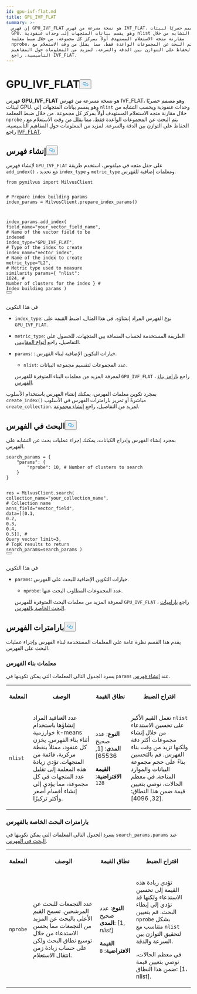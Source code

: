 ```yaml
---
id: gpu-ivf-flat.md
title: GPU_IVF_FLAT
summary: >-
  إن فهرس GPU_IVF_FLAT هو نسخة مسرعة من فهرس IVF_FLAT، وهو مصمم حصريًا لبيئات
  GPU. وهو يقسم بيانات المتجهات إلى وحدات عنقودية nlist ويحسب التشابه من خلال
  مقارنة متجه الاستعلام المستهدف أولاً بمركز كل مجموعة. من خلال ضبط معلمة
  nprobe، يتم البحث عن المجموعات الواعدة فقط، مما يقلل من وقت الاستعلام مع
  الحفاظ على التوازن بين الدقة والسرعة. لمزيد من المعلومات حول المفاهيم
  التأسيسية، راجع IVF_FLAT.
---
```

<h1 id="GPUIVFFLAT" class="common-anchor-header">GPU_IVF_FLAT<button data-href="#GPUIVFFLAT" class="anchor-icon" translate="no">
      <svg translate="no"
        aria-hidden="true"
        focusable="false"
        height="20"
        version="1.1"
        viewBox="0 0 16 16"
        width="16"
      >
        <path
          fill="#0092E4"
          fill-rule="evenodd"
          d="M4 9h1v1H4c-1.5 0-3-1.69-3-3.5S2.55 3 4 3h4c1.45 0 3 1.69 3 3.5 0 1.41-.91 2.72-2 3.25V8.59c.58-.45 1-1.27 1-2.09C10 5.22 8.98 4 8 4H4c-.98 0-2 1.22-2 2.5S3 9 4 9zm9-3h-1v1h1c1 0 2 1.22 2 2.5S13.98 12 13 12H9c-.98 0-2-1.22-2-2.5 0-.83.42-1.64 1-2.09V6.25c-1.09.53-2 1.84-2 3.25C6 11.31 7.55 13 9 13h4c1.45 0 3-1.69 3-3.5S14.5 6 13 6z"
        ></path>
      </svg>
    </button></h1><p>فهرس <strong>GPU_IVF_FLAT</strong> هو نسخة مسرعة من فهرس IVF_FLAT، وهو مصمم حصريًا لبيئات GPU. وهو يقسم بيانات المتجهات إلى <code translate="no">nlist</code> وحدات عنقودية ويحسب التشابه من خلال مقارنة متجه الاستعلام المستهدف أولاً بمركز كل مجموعة. من خلال ضبط المعلمة <code translate="no">nprobe</code> ، يتم البحث عن المجموعات الواعدة فقط، مما يقلل من وقت الاستعلام مع الحفاظ على التوازن بين الدقة والسرعة. لمزيد من المعلومات حول المفاهيم التأسيسية، راجع <a href="/docs/ar/ivf-flat.md">IVF_FLAT</a>.</p>
<h2 id="Build-index" class="common-anchor-header">إنشاء فهرس<button data-href="#Build-index" class="anchor-icon" translate="no">
      <svg translate="no"
        aria-hidden="true"
        focusable="false"
        height="20"
        version="1.1"
        viewBox="0 0 16 16"
        width="16"
      >
        <path
          fill="#0092E4"
          fill-rule="evenodd"
          d="M4 9h1v1H4c-1.5 0-3-1.69-3-3.5S2.55 3 4 3h4c1.45 0 3 1.69 3 3.5 0 1.41-.91 2.72-2 3.25V8.59c.58-.45 1-1.27 1-2.09C10 5.22 8.98 4 8 4H4c-.98 0-2 1.22-2 2.5S3 9 4 9zm9-3h-1v1h1c1 0 2 1.22 2 2.5S13.98 12 13 12H9c-.98 0-2-1.22-2-2.5 0-.83.42-1.64 1-2.09V6.25c-1.09.53-2 1.84-2 3.25C6 11.31 7.55 13 9 13h4c1.45 0 3-1.69 3-3.5S14.5 6 13 6z"
        ></path>
      </svg>
    </button></h2><p>لإنشاء فهرس <code translate="no">GPU_IVF_FLAT</code> على حقل متجه في ميلفوس، استخدم طريقة <code translate="no">add_index()</code> ، مع تحديد <code translate="no">index_type</code> و <code translate="no">metric_type</code> ومعلمات إضافية للفهرس.</p>
<pre><code translate="no" class="language-python"><span class="hljs-keyword">from</span> pymilvus <span class="hljs-keyword">import</span> MilvusClient

<span class="hljs-comment"># Prepare index building params</span>
index_params = MilvusClient.prepare_index_params()

index_params.add_index(
    field_name=<span class="hljs-string">&quot;your_vector_field_name&quot;</span>, <span class="hljs-comment"># Name of the vector field to be indexed</span>
    index_type=<span class="hljs-string">&quot;GPU_IVF_FLAT&quot;</span>, <span class="hljs-comment"># Type of the index to create</span>
    index_name=<span class="hljs-string">&quot;vector_index&quot;</span>, <span class="hljs-comment"># Name of the index to create</span>
    metric_type=<span class="hljs-string">&quot;L2&quot;</span>, <span class="hljs-comment"># Metric type used to measure similarity</span>
    params={
        <span class="hljs-string">&quot;nlist&quot;</span>: <span class="hljs-number">1024</span>, <span class="hljs-comment"># Number of clusters for the index</span>
    } <span class="hljs-comment"># Index building params</span>
)
<button class="copy-code-btn"></button></code></pre>
<p>في هذا التكوين</p>
<ul>
<li><p><code translate="no">index_type</code>: نوع الفهرس المراد إنشاؤه. في هذا المثال، اضبط القيمة على <code translate="no">GPU_IVF_FLAT</code>.</p></li>
<li><p><code translate="no">metric_type</code>: الطريقة المستخدمة لحساب المسافة بين المتجهات. للحصول على التفاصيل، راجع <a href="/docs/ar/metric.md">أنواع المقاييس</a>.</p></li>
<li><p><code translate="no">params</code>: : خيارات التكوين الإضافية لبناء الفهرس.</p>
<ul>
<li><code translate="no">nlist</code>: عدد المجموعات لتقسيم مجموعة البيانات.</li>
</ul>
<p>لمعرفة المزيد من معلمات البناء المتوفرة للفهرس <code translate="no">GPU_IVF_FLAT</code> ، راجع <a href="/docs/ar/gpu-ivf-flat.md#Index-building-params">بارامز بناء الفهرس</a>.</p></li>
</ul>
<p>بمجرد تكوين معلمات الفهرس، يمكنك إنشاء الفهرس باستخدام الأسلوب <code translate="no">create_index()</code> مباشرةً أو تمرير بارامترات الفهرس في الأسلوب <code translate="no">create_collection</code>. لمزيد من التفاصيل، راجع <a href="/docs/ar/create-collection.md">إنشاء مجموعة</a>.</p>
<h2 id="Search-on-index" class="common-anchor-header">البحث في الفهرس<button data-href="#Search-on-index" class="anchor-icon" translate="no">
      <svg translate="no"
        aria-hidden="true"
        focusable="false"
        height="20"
        version="1.1"
        viewBox="0 0 16 16"
        width="16"
      >
        <path
          fill="#0092E4"
          fill-rule="evenodd"
          d="M4 9h1v1H4c-1.5 0-3-1.69-3-3.5S2.55 3 4 3h4c1.45 0 3 1.69 3 3.5 0 1.41-.91 2.72-2 3.25V8.59c.58-.45 1-1.27 1-2.09C10 5.22 8.98 4 8 4H4c-.98 0-2 1.22-2 2.5S3 9 4 9zm9-3h-1v1h1c1 0 2 1.22 2 2.5S13.98 12 13 12H9c-.98 0-2-1.22-2-2.5 0-.83.42-1.64 1-2.09V6.25c-1.09.53-2 1.84-2 3.25C6 11.31 7.55 13 9 13h4c1.45 0 3-1.69 3-3.5S14.5 6 13 6z"
        ></path>
      </svg>
    </button></h2><p>بمجرد إنشاء الفهرس وإدراج الكيانات، يمكنك إجراء عمليات بحث عن التشابه على الفهرس.</p>
<pre><code translate="no" class="language-python">search_params = {
    <span class="hljs-string">&quot;params&quot;</span>: {
        <span class="hljs-string">&quot;nprobe&quot;</span>: <span class="hljs-number">10</span>, <span class="hljs-comment"># Number of clusters to search</span>
    }
}

res = MilvusClient.search(
    collection_name=<span class="hljs-string">&quot;your_collection_name&quot;</span>, <span class="hljs-comment"># Collection name</span>
    anns_field=<span class="hljs-string">&quot;vector_field&quot;</span>,
    data=[[<span class="hljs-number">0.1</span>, <span class="hljs-number">0.2</span>, <span class="hljs-number">0.3</span>, <span class="hljs-number">0.4</span>, <span class="hljs-number">0.5</span>]],  <span class="hljs-comment"># Query vector</span>
    limit=<span class="hljs-number">3</span>,  <span class="hljs-comment"># TopK results to return</span>
    search_params=search_params
)
<button class="copy-code-btn"></button></code></pre>
<p>في هذا التكوين</p>
<ul>
<li><p><code translate="no">params</code>: خيارات التكوين الإضافية للبحث على الفهرس.</p>
<ul>
<li><code translate="no">nprobe</code>: عدد المجموعات المطلوب البحث عنها.</li>
</ul>
<p>لمعرفة المزيد من معلمات البحث المتوفرة للفهرس <code translate="no">GPU_IVF_FLAT</code> ، راجع <a href="/docs/ar/gpu-ivf-flat.md#Index-specific-search-params">باراميات البحث الخاصة بالفهرس</a>.</p></li>
</ul>
<h2 id="Index-params" class="common-anchor-header">بارامترات الفهرس<button data-href="#Index-params" class="anchor-icon" translate="no">
      <svg translate="no"
        aria-hidden="true"
        focusable="false"
        height="20"
        version="1.1"
        viewBox="0 0 16 16"
        width="16"
      >
        <path
          fill="#0092E4"
          fill-rule="evenodd"
          d="M4 9h1v1H4c-1.5 0-3-1.69-3-3.5S2.55 3 4 3h4c1.45 0 3 1.69 3 3.5 0 1.41-.91 2.72-2 3.25V8.59c.58-.45 1-1.27 1-2.09C10 5.22 8.98 4 8 4H4c-.98 0-2 1.22-2 2.5S3 9 4 9zm9-3h-1v1h1c1 0 2 1.22 2 2.5S13.98 12 13 12H9c-.98 0-2-1.22-2-2.5 0-.83.42-1.64 1-2.09V6.25c-1.09.53-2 1.84-2 3.25C6 11.31 7.55 13 9 13h4c1.45 0 3-1.69 3-3.5S14.5 6 13 6z"
        ></path>
      </svg>
    </button></h2><p>يقدم هذا القسم نظرة عامة على المعلمات المستخدمة لبناء الفهرس وإجراء عمليات البحث على الفهرس.</p>
<h3 id="Index-building-params" class="common-anchor-header">معلمات بناء الفهرس</h3><p>يسرد الجدول التالي المعلمات التي يمكن تكوينها في <code translate="no">params</code> عند <a href="/docs/ar/gpu-ivf-flat.md#Build-index">إنشاء فهرس</a>.</p>
<table>
   <tr>
     <th><p>المعلمة</p></th>
     <th><p>الوصف</p></th>
     <th><p>نطاق القيمة</p></th>
     <th><p>اقتراح الضبط</p></th>
   </tr>
   <tr>
     <td><p><code translate="no">nlist</code></p></td>
     <td><p>عدد العناقيد المراد إنشاؤها باستخدام خوارزمية k-means أثناء بناء الفهرس. يخزن كل عنقود، ممثلاً بنقطة مركزية، قائمة من المتجهات. تؤدي زيادة هذه المعلمة إلى تقليل عدد المتجهات في كل مجموعة، مما يؤدي إلى إنشاء أقسام أصغر وأكثر تركيزًا.</p></td>
     <td><p><strong>النوع</strong>: عدد صحيح <strong>المدى</strong>: [1, 65536]</p>
<p><strong>القيمة الافتراضية</strong>: <code translate="no">128</code></p></td>
     <td><p>تعمل القيم الأكبر <code translate="no">nlist</code> على تحسين الاستدعاء من خلال إنشاء مجموعات أكثر دقة ولكنها تزيد من وقت بناء الفهرس. قم بالتحسين بناءً على حجم مجموعة البيانات والموارد المتاحة. في معظم الحالات، نوصي بتعيين قيمة ضمن هذا النطاق: [32, 4096].</p></td>
   </tr>
</table>
<h3 id="Index-specific-search-params" class="common-anchor-header">بارامترات البحث الخاصة بالفهرس</h3><p>يسرد الجدول التالي المعلمات التي يمكن تكوينها في <code translate="no">search_params.params</code> عند <a href="/docs/ar/gpu-ivf-flat.md#Search-on-index">البحث في الفهرس</a>.</p>
<table>
   <tr>
     <th><p>المعلمة</p></th>
     <th><p>الوصف</p></th>
     <th><p>نطاق القيمة</p></th>
     <th><p>اقتراح الضبط</p></th>
   </tr>
   <tr>
     <td><p><code translate="no">nprobe</code></p></td>
     <td><p>عدد التجمعات للبحث عن المرشحين. تسمح القيم الأعلى بالبحث عن المزيد من التجمعات مما يحسن الاستدعاء من خلال توسيع نطاق البحث ولكن على حساب زيادة زمن انتقال الاستعلام.</p></td>
     <td><p><strong>النوع</strong>: عدد صحيح <strong>المدى</strong>: [1, <em>nlist</em>]</p>
<p><strong>القيمة الافتراضية</strong>: <code translate="no">8</code></p></td>
     <td><p>تؤدي زيادة هذه القيمة إلى تحسين الاستدعاء ولكنها قد تؤدي إلى إبطاء البحث. قم بتعيين <code translate="no">nprobe</code> بشكل متناسب مع <code translate="no">nlist</code> لتحقيق التوازن بين السرعة والدقة.</p>
<p>في معظم الحالات، نوصي بتعيين قيمة ضمن هذا النطاق: [1، nlist].</p></td>
   </tr>
</table>
